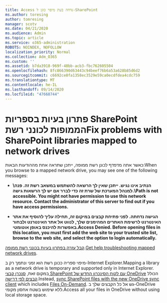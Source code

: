 ```yaml
---
title: Access נדחה בעת מיפוי כונן ל-SharePoint
ms.author: toresing
author: tomresing
manager: scotv
ms.date: 04/21/2020
ms.audience: Admin
ms.topic: article
ms.service: o365-administration
ROBOTS: NOINDEX, NOFOLLOW
localization_priority: Normal
ms.collection: Adm_O365
ms.custom: ''
ms.assetid: b7da3918-969f-40bb-acb3-fbc762605504
ms.openlocfilehash: 8fc866390d63443c94beef76b6a53a628b85d6d2
ms.sourcegitcommit: c6692ce0fa1358ec3529e59ca0ecdfdea4cdc759
ms.translationtype: MT
ms.contentlocale: he-IL
ms.lasthandoff: 09/14/2020
ms.locfileid: "47668744"
---
```

# <a name="fix-problems-with-sharepoint-libraries-mapped-to-network-drives"></a><span data-ttu-id="e2e79-102">פתרון בעיות בספריות SharePoint הממופות לכונני רשת</span><span class="sxs-lookup"><span data-stu-id="e2e79-102">Fix problems with SharePoint libraries mapped to network drives</span></span>

<span data-ttu-id="e2e79-103">כאשר אתה מדפדף לכונן רשת ממופה, ייתכן שתראה אחת מההודעות הבאות:</span><span class="sxs-lookup"><span data-stu-id="e2e79-103">When you browse to a mapped network drive, you may see one of the following messages:</span></span>
  
- <span data-ttu-id="e2e79-104">**\\הנתיב אינו נגיש. ייתכן שאין לך הרשאה להשתמש במשאב רשת זה. פנה למנהל המערכת של שרת זה כדי לברר אם יש לך הרשאות גישה.**</span><span class="sxs-lookup"><span data-stu-id="e2e79-104">**\\Path is not accessible. You might not have permission to use this network resource. Contact the administrator of this server to find out if you have access permissions.**</span></span>

- <span data-ttu-id="e2e79-105">**הגישה נדחתה. לפני פתיחת קבצים במיקום זה, תחילה עליך להוסיף את אתר האינטרנט לרשימת האתרים המהימנים שלך, לנווט אל אתר האינטרנט ולבחור באפשרות להיכנס באופן אוטומטי.**</span><span class="sxs-lookup"><span data-stu-id="e2e79-105">**Access Denied. Before opening files in this location, you must first add the web site to your trusted site list, browse to the web site, and select the option to login automatically.**</span></span>

<span data-ttu-id="e2e79-106">[קבל עזרה בפתרון בעיות בכונני רשת ממופה](https://docs.microsoft.com/sharepoint/support/administration/troubleshoot-mapped-network-drives).</span><span class="sxs-lookup"><span data-stu-id="e2e79-106">[Get help troubleshooting mapped network drives](https://docs.microsoft.com/sharepoint/support/administration/troubleshoot-mapped-network-drives).</span></span>
  
<span data-ttu-id="e2e79-107">מיפוי ספריה ככונן רשת הוא זמני ונתמך רק ב-Internet Explorer.</span><span class="sxs-lookup"><span data-stu-id="e2e79-107">Mapping a library as a network drive is temporary and supported only in Internet Explorer.</span></span> <span data-ttu-id="e2e79-108">במקום זאת, [סנכרן קבצי SharePoint עם לקוח הסינכרון החדש של OneDrive](https://support.office.com/article/6de9ede8-5b6e-4503-80b2-6190f3354a88.aspx) הכולל [קבצים לפי דרישה](https://support.office.com/article/0e6860d3-d9f3-4971-b321-7092438fb38e.aspx).</span><span class="sxs-lookup"><span data-stu-id="e2e79-108">Instead, [sync SharePoint files with the new OneDrive sync client](https://support.office.com/article/6de9ede8-5b6e-4503-80b2-6190f3354a88.aspx) which includes [Files On-Demand](https://support.office.com/article/0e6860d3-d9f3-4971-b321-7092438fb38e.aspx).</span></span> <span data-ttu-id="e2e79-109">גש אל כל הקבצים שלך ב-OneDrive ללא שימוש בשטח אחסון מקומי.</span><span class="sxs-lookup"><span data-stu-id="e2e79-109">Access all your files in OneDrive without using local storage space.</span></span>
  